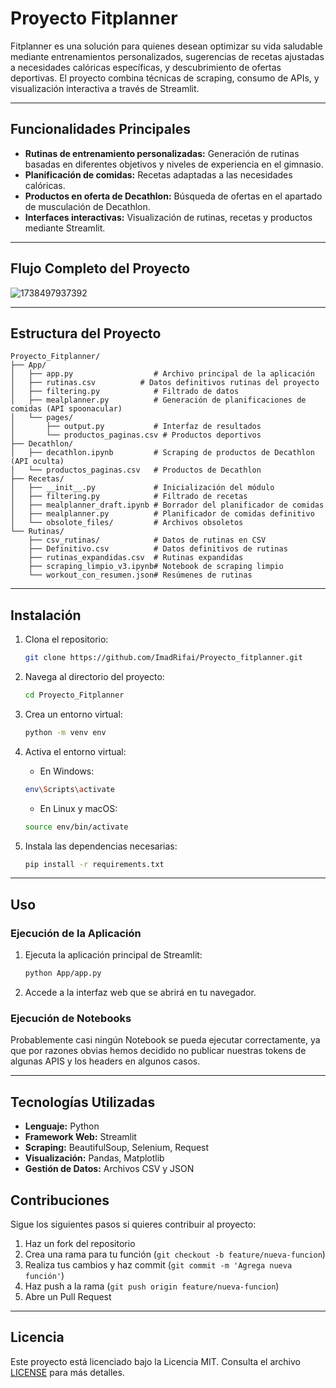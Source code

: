 # Proyecto Fitplanner

Fitplanner es una solución para quienes desean optimizar su vida saludable mediante entrenamientos personalizados, sugerencias de recetas ajustadas a necesidades calóricas específicas, y descubrimiento de ofertas deportivas. El proyecto combina técnicas de scraping, consumo de APIs, y visualización interactiva a través de Streamlit.

---

## Funcionalidades Principales

- **Rutinas de entrenamiento personalizadas:** Generación de rutinas basadas en diferentes objetivos y niveles de experiencia en el gimnasio.
- **Planificación de comidas:** Recetas adaptadas a las necesidades calóricas.
- **Productos en oferta de Decathlon:** Búsqueda de ofertas en el apartado de musculación de Decathlon.
- **Interfaces interactivas:** Visualización de rutinas, recetas y productos mediante Streamlit.

---

## Flujo Completo del Proyecto


![1738497937392](image/README/1738497937392.png)

---

## Estructura del Proyecto

```
Proyecto_Fitplanner/
├── App/
│   ├── app.py                  # Archivo principal de la aplicación
│   ├── rutinas.csv          # Datos definitivos rutinas del proyecto
│   ├── filtering.py            # Filtrado de datos
│   ├── mealplanner.py          # Generación de planificaciones de comidas (API spoonacular)
│   └── pages/
│       ├── output.py           # Interfaz de resultados
│       └── productos_paginas.csv # Productos deportivos
├── Decathlon/
│   ├── decathlon.ipynb         # Scraping de productos de Decathlon (API oculta)
│   └── productos_paginas.csv   # Productos de Decathlon
├── Recetas/
│   ├── __init__.py             # Inicialización del módulo
│   ├── filtering.py            # Filtrado de recetas
│   ├── mealplanner_draft.ipynb # Borrador del planificador de comidas
│   ├── mealplanner.py          # Planificador de comidas definitivo
│   └── obsolote_files/         # Archivos obsoletos
└── Rutinas/
    ├── csv_rutinas/            # Datos de rutinas en CSV
    ├── Definitivo.csv          # Datos definitivos de rutinas
    ├── rutinas_expandidas.csv  # Rutinas expandidas
    ├── scraping_limpio_v3.ipynb# Notebook de scraping limpio
    └── workout_con_resumen.json# Resúmenes de rutinas

```

---

## Instalación

1. Clona el repositorio:

   ```sh
   git clone https://github.com/ImadRifai/Proyecto_fitplanner.git
   ```
2. Navega al directorio del proyecto:

   ```sh
   cd Proyecto_Fitplanner
   ```
3. Crea un entorno virtual:
   
   ```sh
   python -m venv env
   ```
4. Activa el entorno virtual:
   
   - En Windows:
   ```sh
   env\Scripts\activate
   ```
   - En Linux y macOS:
   ```sh
   source env/bin/activate
   ```
5. Instala las dependencias necesarias:

   ```sh
   pip install -r requirements.txt
   ```

---

## Uso

### Ejecución de la Aplicación

1. Ejecuta la aplicación principal de Streamlit:

   ```sh
   python App/app.py
   ```
2. Accede a la interfaz web que se abrirá en tu navegador.

### Ejecución de Notebooks

Probablemente casi ningún Notebook se pueda ejecutar correctamente, ya que por razones obvias hemos decidido no publicar nuestras tokens de algunas APIS y los headers en algunos casos.

---

## Tecnologías Utilizadas

- **Lenguaje:** Python
- **Framework Web:** Streamlit
- **Scraping:** BeautifulSoup, Selenium, Request
- **Visualización:** Pandas, Matplotlib
- **Gestión de Datos:** Archivos CSV y JSON

## Contribuciones

Sigue los siguientes pasos si quieres contribuir al proyecto:

1. Haz un fork del repositorio
2. Crea una rama para tu función (`git checkout -b feature/nueva-funcion`)
3. Realiza tus cambios y haz commit (`git commit -m 'Agrega nueva función'`)
4. Haz push a la rama (`git push origin feature/nueva-funcion`)
5. Abre un Pull Request

---

## Licencia

Este proyecto está licenciado bajo la Licencia MIT. Consulta el archivo [LICENSE](LICENSE) para más detalles.
